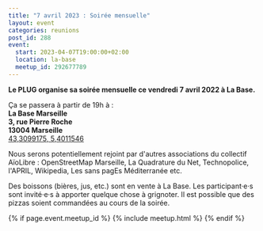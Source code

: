 ```yaml
---
title: "7 avril 2023 : Soirée mensuelle"
layout: event
categories: reunions
post_id: 288
event:
  start: 2023-04-07T19:00:00+02:00
  location: la-base
  meetup_id: 292677789
---
```


**Le PLUG organise sa soirée mensuelle ce vendredi 7 avril 2022 à La Base.**

Ça se passera à partir de 19h à :  
**La Base Marseille**  
**3, rue Pierre Roche**  
**13004 Marseille**  
[43,3099175, 5,4011546](https://www.openstreetmap.org/node/7266092587)

Nous serons potentiellement rejoint par d'autres associations du collectif AïoLibre : OpenStreetMap Marseille, La Quadrature du Net, Technopolice, l'APRIL, Wikipedia, Les sans pagEs Méditerranée etc.

Des boissons (bières, jus, etc.) sont en vente à La Base. Les participant·e·s sont invité·e·s à apporter quelque chose à grignoter. Il est possible que des pizzas soient commandées au cours de la soirée.

{% if page.event.meetup_id %}
  {% include meetup.html %}
{% endif %}
